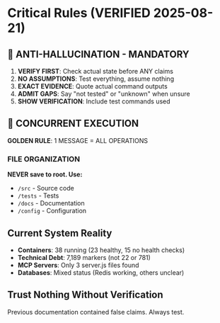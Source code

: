 # Critical Rules (VERIFIED 2025-08-21)

## 🚨 ANTI-HALLUCINATION - MANDATORY
1. **VERIFY FIRST**: Check actual state before ANY claims
2. **NO ASSUMPTIONS**: Test everything, assume nothing
3. **EXACT EVIDENCE**: Quote actual command outputs
4. **ADMIT GAPS**: Say "not tested" or "unknown" when unsure
5. **SHOW VERIFICATION**: Include test commands used

## 🚨 CONCURRENT EXECUTION
**GOLDEN RULE**: 1 MESSAGE = ALL OPERATIONS

### FILE ORGANIZATION
**NEVER save to root. Use:**
- `/src` - Source code
- `/tests` - Tests  
- `/docs` - Documentation
- `/config` - Configuration

## Current System Reality
- **Containers**: 38 running (23 healthy, 15 no health checks)
- **Technical Debt**: 7,189 markers (not 22 or 781)
- **MCP Servers**: Only 3 server.js files found
- **Databases**: Mixed status (Redis working, others unclear)

## Trust Nothing Without Verification
Previous documentation contained false claims. Always test.